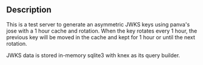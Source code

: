 ## Description

This is a test server to generate an asymmetric JWKS keys using panva's jose with a 1 hour cache and rotation.
When the key rotates every 1 hour, the previous key will be moved in the cache and kept for 1 hour
or until the next rotation.

JWKS data is stored in-memory sqlite3 with knex as its query builder.
